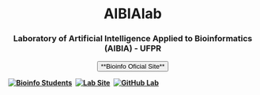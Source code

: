 <p>
  <h1 align="center"><b>AIBIAlab</h1>
</p>

<p>
  <h3 align="center"><b>Laboratory of Artificial Intelligence Applied to Bioinformatics (AIBIA) - UFPR</h3>
</p>

<p align="center">
  <button onclick="window.location.href="http://www.bioinfo.ufpr.br/en/";">**Bioinfo Oficial Site**</button>

<a href="https://www.bioinfodiscentes.com.br/"><img src="https://img.shields.io/badge/Twitter-1DA1F2?style=for-the-badge&logo=twitter&logoColor=white" alt="Bioinfo Students" /></a>&nbsp;
<a href="https://github.com/AIBIAlab/"><img src="https://img.shields.io/badge/GitHub-100000?style=for-the-badge&logo=github&logoColor=white" alt="Lab Site" /></a>&nbsp;
<a href="https://aibialab.github.io/"><img src="https://img.shields.io/badge/GitHub-100000?style=for-the-badge&logo=github&logoColor=white" alt="GitHub Lab" /></a>&nbsp;

</p>

<br />
